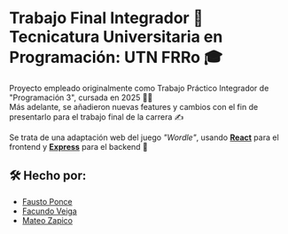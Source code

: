 # Trabajo Final Integrador 📜<br>Tecnicatura Universitaria en Programación: UTN FRRo 🎓
Proyecto empleado originalmente como Trabajo Práctico Integrador de "Programación 3", cursada en 2025 🧑‍💻  
Más adelante, se añadieron nuevas features y cambios con el fin de presentarlo para el trabajo final de la carrera ✍️  

Se trata de una adaptación web del juego _"Wordle"_, usando <ins>**React**</ins> para el frontend y <ins>**Express**</ins> para el backend 🧩

## 🛠️ Hecho por:
- [Fausto Ponce](https://github.com/FaustoPonce)
- [Facundo Veiga](https://github.com/VE1GA)
- [Mateo Zapico](https://github.com/mateeoz)
